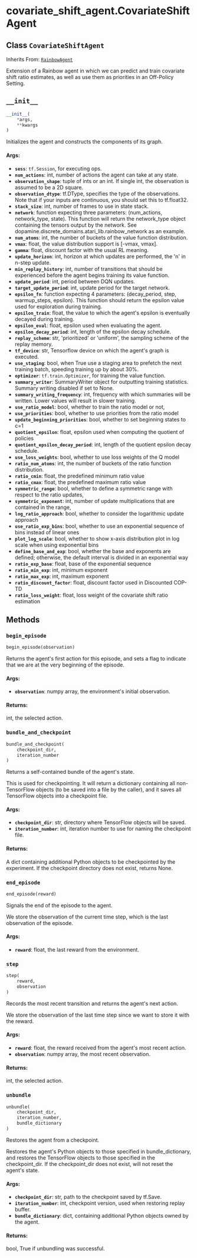 <div itemscope itemtype="http://developers.google.com/ReferenceObject">
<meta itemprop="name" content="covariate_shift_agent.CovariateShiftAgent" />
<meta itemprop="path" content="Stable" />
<meta itemprop="property" content="__init__"/>
<meta itemprop="property" content="begin_episode"/>
<meta itemprop="property" content="bundle_and_checkpoint"/>
<meta itemprop="property" content="end_episode"/>
<meta itemprop="property" content="step"/>
<meta itemprop="property" content="unbundle"/>
</div>

# covariate_shift_agent.CovariateShiftAgent

## Class `CovariateShiftAgent`

Inherits From: [`RainbowAgent`](../rainbow_agent/RainbowAgent.md)

Extension of a Rainbow agent in which we can predict and train covariate shift ratio estimates, as well as use them as priorities in an Off-Policy Setting.

<h2 id="__init__"><code>__init__</code></h2>

```python
__init__(
    *args,
    **kwargs
)
```

Initializes the agent and constructs the components of its graph.

#### Args:

*   <b>`sess`</b>: `tf.Session`, for executing ops.
*   <b>`num_actions`</b>: int, number of actions the agent can take at any
    state.
*   <b>`observation_shape`</b>: tuple of ints or an int. If single int, the
    observation is assumed to be a 2D square.
*   <b>`observation_dtype`</b>: tf.DType, specifies the type of the
    observations. Note that if your inputs are continuous, you should set this
    to tf.float32.
*   <b>`stack_size`</b>: int, number of frames to use in state stack.
*   <b>`network`</b>: function expecting three parameters: (num_actions,
    network_type, state). This function will return the network_type object
    containing the tensors output by the network. See
    dopamine.discrete_domains.atari_lib.rainbow_network as an example.
*   <b>`num_atoms`</b>: int, the number of buckets of the value function
    distribution.
*   <b>`vmax`</b>: float, the value distribution support is [-vmax, vmax].
*   <b>`gamma`</b>: float, discount factor with the usual RL meaning.
*   <b>`update_horizon`</b>: int, horizon at which updates are performed, the
    'n' in n-step update.
*   <b>`min_replay_history`</b>: int, number of transitions that should be
    experienced before the agent begins training its value function.
*   <b>`update_period`</b>: int, period between DQN updates.
*   <b>`target_update_period`</b>: int, update period for the target network.
*   <b>`epsilon_fn`</b>: function expecting 4 parameters: (decay_period, step,
    warmup_steps, epsilon). This function should return the epsilon value used
    for exploration during training.
*   <b>`epsilon_train`</b>: float, the value to which the agent's epsilon is
    eventually decayed during training.
*   <b>`epsilon_eval`</b>: float, epsilon used when evaluating the agent.
*   <b>`epsilon_decay_period`</b>: int, length of the epsilon decay schedule.
*   <b>`replay_scheme`</b>: str, 'prioritized' or 'uniform', the sampling scheme
    of the replay memory.
*   <b>`tf_device`</b>: str, Tensorflow device on which the agent's graph is
    executed.
*   <b>`use_staging`</b>: bool, when True use a staging area to prefetch the
    next training batch, speeding training up by about 30%.
*   <b>`optimizer`</b>: `tf.train.Optimizer`, for training the value function.
*   <b>`summary_writer`</b>: SummaryWriter object for outputting training
    statistics. Summary writing disabled if set to None.
*   <b>`summary_writing_frequency`</b>: int, frequency with which summaries will be written. Lower values will result in slower training.
*   <b>`use_ratio_model`</b>: bool, whether to train the ratio model or not,
*   <b>`use_priorities`</b>: bool, whether to use priorities from the ratio model
*   <b>`update_beginning_priorities`</b>: bool, whether to set beginning states to c=1
*   <b>`quotient_epsilon`</b>: float, epsilon used when computing the quotient of policies
*   <b>`quotient_epsilon_decay_period`</b>: int, length of the quotient epsilon decay schedule.
*   <b>`use_loss_weights`</b>: bool, whether to use loss weights of the Q model
*   <b>`ratio_num_atoms`</b>: int, the number of buckets of the ratio function distribution.
*   <b>`ratio_cmin`</b>: float, the predefined minimum ratio value
*   <b>`ratio_cmax`</b>: float, the predefined maximum ratio value
*   <b>`symmetric_range`</b>: bool, whether to define a symmetric range with respect to the ratio
        updates,
*   <b>`symmetric_exponent`</b>: int, number of update multiplications that are contained in
        the range,
*   <b>`log_ratio_approach`</b>: bool, whether to consider the logarithmic update approach
*   <b>`use_ratio_exp_bins`</b>: bool, whether to use an exponential sequence of bins 
        instead of linear ones
*   <b>`plot_log_scale`</b>: bool, whether to show x-axis distribution plot in log scale when
        using exponential bins
*   <b>`define_base_and_exp`</b>: bool, whether the base and exponents are defined; otherwise,
        the default interval is divided in an exponential way
*   <b>`ratio_exp_base`</b>: float, base of the exponential sequence
*   <b>`ratio_min_exp`</b>: int, minimum exponent
*   <b>`ratio_max_exp`</b>: int, maximum exponent
*   <b>`ratio_discount_factor`</b>: float, discount factor used in Discounted COP-TD
*   <b>`ratio_loss_weight`</b>: float, loss weight of the covariate shift ratio estimation

## Methods

<h3 id="begin_episode"><code>begin_episode</code></h3>

```python
begin_episode(observation)
```

Returns the agent's first action for this episode, and sets a flag to indicate that we are at the very beginning of the episode.

#### Args:

*   <b>`observation`</b>: numpy array, the environment's initial observation.

#### Returns:

int, the selected action.

<h3 id="bundle_and_checkpoint"><code>bundle_and_checkpoint</code></h3>

```python
bundle_and_checkpoint(
    checkpoint_dir,
    iteration_number
)
```

Returns a self-contained bundle of the agent's state.

This is used for checkpointing. It will return a dictionary containing all
non-TensorFlow objects (to be saved into a file by the caller), and it saves all
TensorFlow objects into a checkpoint file.

#### Args:

*   <b>`checkpoint_dir`</b>: str, directory where TensorFlow objects will be
    saved.
*   <b>`iteration_number`</b>: int, iteration number to use for naming the
    checkpoint file.

#### Returns:

A dict containing additional Python objects to be checkpointed by the
experiment. If the checkpoint directory does not exist, returns None.

<h3 id="end_episode"><code>end_episode</code></h3>

```python
end_episode(reward)
```

Signals the end of the episode to the agent.

We store the observation of the current time step, which is the last observation
of the episode.

#### Args:

*   <b>`reward`</b>: float, the last reward from the environment.

<h3 id="step"><code>step</code></h3>

```python
step(
    reward,
    observation
)
```

Records the most recent transition and returns the agent's next action.

We store the observation of the last time step since we want to store it with
the reward.

#### Args:

*   <b>`reward`</b>: float, the reward received from the agent's most recent
    action.
*   <b>`observation`</b>: numpy array, the most recent observation.

#### Returns:

int, the selected action.

<h3 id="unbundle"><code>unbundle</code></h3>

```python
unbundle(
    checkpoint_dir,
    iteration_number,
    bundle_dictionary
)
```

Restores the agent from a checkpoint.

Restores the agent's Python objects to those specified in bundle_dictionary, and
restores the TensorFlow objects to those specified in the checkpoint_dir. If the
checkpoint_dir does not exist, will not reset the agent's state.

#### Args:

*   <b>`checkpoint_dir`</b>: str, path to the checkpoint saved by tf.Save.
*   <b>`iteration_number`</b>: int, checkpoint version, used when restoring
    replay buffer.
*   <b>`bundle_dictionary`</b>: dict, containing additional Python objects owned
    by the agent.

#### Returns:

bool, True if unbundling was successful.
